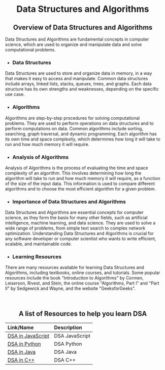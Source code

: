 # <div align="center"> Data Structures and Algorithms </div>

## <div align="center">Overview of Data Structures and Algorithms</div>

Data Structures and Algorithms are fundamental concepts in computer science, which are used to organize and manipulate data and solve computational problems.

- ### Data Structures

Data Structures are used to store and organize data in memory, in a way that makes it easy to access and manipulate. Common data structures include arrays, linked lists, stacks, queues, trees, and graphs. Each data structure has its own strengths and weaknesses, depending on the specific use case.

- ### Algorithms

Algorithms are step-by-step procedures for solving computational problems. They are used to perform operations on data structures and to perform computations on data. Common algorithms include sorting, searching, graph traversal, and dynamic programming. Each algorithm has its own time and space complexity, which determines how long it will take to run and how much memory it will require.

- ### Analysis of Algorithms

Analysis of Algorithms is the process of evaluating the time and space complexity of an algorithm. This involves determining how long the algorithm will take to run and how much memory it will require, as a function of the size of the input data. This information is used to compare different algorithms and to choose the most efficient algorithm for a given problem.

- ### Importance of Data Structures and Algorithms

Data Structures and Algorithms are essential concepts for computer science, as they form the basis for many other fields, such as artificial intelligence, machine learning, and data science. They are used to solve a wide range of problems, from simple text search to complex network optimization. Understanding Data Structures and Algorithms is crucial for any software developer or computer scientist who wants to write efficient, scalable, and maintainable code.

- ### Learning Resources

There are many resources available for learning Data Structures and Algorithms, including textbooks, online courses, and tutorials. Some popular resources include the book "Introduction to Algorithms" by Cormen, Leiserson, Rivest, and Stein, the online course "Algorithms, Part I" and "Part II" by Sedgewick and Wayne, and the website "GeeksforGeeks".

<br/>

## <div align="center">A list of Resources to help you learn DSA</div>

<div align="center">

| Link/Name                                      | Description                           |
|:----------------------------------------------|:-------------------------------------|
|[DSA in JavaScript](https://www.youtube.com/playlist?list=PL8p2I9GklV47TMMnPzqnkCtSOS3ebr4O7) |DSA JavaScript|
|[DSA in Python](https://www.youtube.com/playlist?list=PLrk5tgtnMN6TYBW0-U4YhIRyYEVpqVEnJ) |DSA Python|
|[DSA in Java](https://www.youtube.com/playlist?list=PLrk5tgtnMN6StFV60jlQ9W-RXyHppbp8G) |DSA Java|
|[DSA in C++](https://mega.nz/folder/ONsWyahD#dfbmeo82H5mUqwqYpRE7-Q) |DSA C++|

</div>
